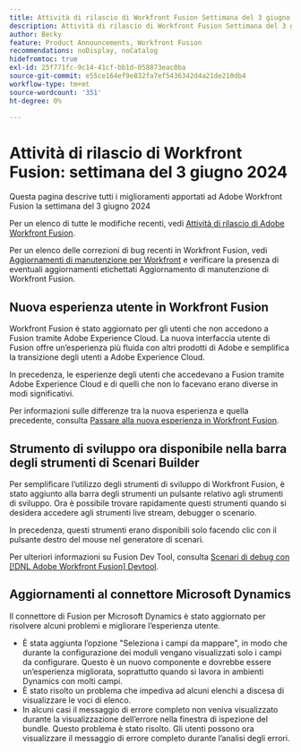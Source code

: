 ```yaml
---
title: Attività di rilascio di Workfront Fusion Settimana del 3 giugno 2024
description: Attività di rilascio di Workfront Fusion Settimana del 3 giugno 2024
author: Becky
feature: Product Announcements, Workfront Fusion
recommendations: noDisplay, noCatalog
hidefromtoc: true
exl-id: 25f771fc-9c14-41cf-bb1d-058873eac0ba
source-git-commit: e55ce164ef9e832fa7ef5436342d4a21de210db4
workflow-type: tm+mt
source-wordcount: '351'
ht-degree: 0%

---
```


# Attività di rilascio di Workfront Fusion: settimana del 3 giugno 2024

Questa pagina descrive tutti i miglioramenti apportati ad Adobe Workfront Fusion la settimana del 3 giugno 2024

Per un elenco di tutte le modifiche recenti, vedi [Attività di rilascio di Adobe Workfront Fusion](../../../product-announcements/product-releases/fusion-release-activity/fusion-release-activity.md).

Per un elenco delle correzioni di bug recenti in Workfront Fusion, vedi [Aggiornamenti di manutenzione per Workfront](https://experienceleague.adobe.com/docs/workfront-known-issues/releases/current-updates.html) e verificare la presenza di eventuali aggiornamenti etichettati Aggiornamento di manutenzione di Workfront Fusion.

## Nuova esperienza utente in Workfront Fusion

Workfront Fusion è stato aggiornato per gli utenti che non accedono a Fusion tramite Adobe Experience Cloud. La nuova interfaccia utente di Fusion offre un’esperienza più fluida con altri prodotti di Adobe e semplifica la transizione degli utenti a Adobe Experience Cloud.

In precedenza, le esperienze degli utenti che accedevano a Fusion tramite Adobe Experience Cloud e di quelli che non lo facevano erano diverse in modi significativi.

Per informazioni sulle differenze tra la nuova esperienza e quella precedente, consulta [Passare alla nuova esperienza in Workfront Fusion](/help/quicksilver/workfront-fusion/get-started/new-fusion-ui.md).

## Strumento di sviluppo ora disponibile nella barra degli strumenti di Scenari Builder

Per semplificare l’utilizzo degli strumenti di sviluppo di Workfront Fusion, è stato aggiunto alla barra degli strumenti un pulsante relativo agli strumenti di sviluppo. Ora è possibile trovare rapidamente questi strumenti quando si desidera accedere agli strumenti live stream, debugger o scenario.

In precedenza, questi strumenti erano disponibili solo facendo clic con il pulsante destro del mouse nel generatore di scenari.

Per ulteriori informazioni su Fusion Dev Tool, consulta [Scenari di debug con [!DNL Adobe Workfront Fusion] Devtool](/help/quicksilver/workfront-fusion/scenarios/debug-scenarios-with-dev-tool.md).

## Aggiornamenti al connettore Microsoft Dynamics

Il connettore di Fusion per Microsoft Dynamics è stato aggiornato per risolvere alcuni problemi e migliorare l’esperienza utente.

* È stata aggiunta l’opzione &quot;Seleziona i campi da mappare&quot;, in modo che durante la configurazione dei moduli vengano visualizzati solo i campi da configurare. Questo è un nuovo componente e dovrebbe essere un’esperienza migliorata, soprattutto quando si lavora in ambienti Dynamics con molti campi.
* È stato risolto un problema che impediva ad alcuni elenchi a discesa di visualizzare le voci di elenco.
* In alcuni casi il messaggio di errore completo non veniva visualizzato durante la visualizzazione dell’errore nella finestra di ispezione del bundle. Questo problema è stato risolto. Gli utenti possono ora visualizzare il messaggio di errore completo durante l’analisi degli errori.



